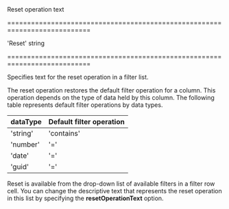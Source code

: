 <!--**
/*-------------------------------------------
    Auto-generated file. Do not modify.
-------------------------------------------

**-->
<!--d-->Reset operation text<!--/d-->
===========================================================================
<!--default-->'Reset'<!--/default-->
<!--type-->string<!--/type-->
===========================================================================

<!--shortDescription-->
Specifies text for the reset operation in a filter list.
<!--/shortDescription-->

<!--fullDescription-->
The reset operation restores the default filter operation for a column. This operation depends on the type of data held by this column. The following table represents default filter operations by data types.

<div class="simple-table">
<table>
  <thead>
  <tr>
    <th>dataType</th>
    <th>Default filter operation</th>
  </tr>
  </thead>
  <tbody>
  <tr>
    <td>'string'</td>
    <td>'contains'</td>
  </tr>
  <tr>
    <td>'number'</td>
    <td>'='</td>
  </tr>
  <tr>
    <td>'date'</td>
    <td>'='</td>
  </tr>
  <tr>
    <td>'guid'</td>
    <td>'='</td>
  </tr>
  </tbody>
</table>
</div>

Reset is available from the drop-down list of available filters in a filter row cell. You can change the descriptive text that represents the reset operation in this list by specifying the **resetOperationText** option.
<!--/fullDescription-->